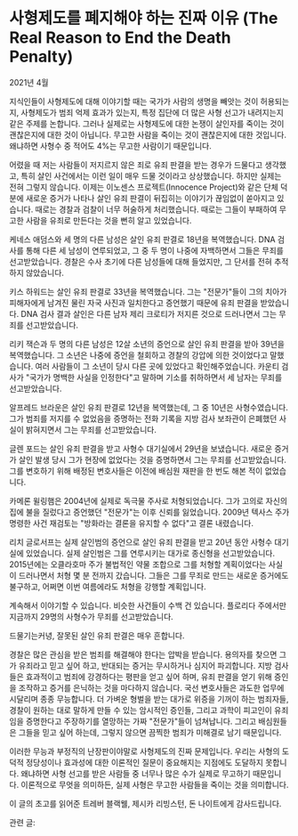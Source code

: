 # 사형제도를 폐지해야 하는 진짜 이유 (The Real Reason to End the Death Penalty)

2021년 4월

지식인들이 사형제도에 대해 이야기할 때는 국가가 사람의 생명을 빼앗는 것이 허용되는지, 사형제도가 범죄 억제 효과가 있는지, 특정 집단에 더 많은 사형 선고가 내려지는지 같은 주제를 논합니다. 그러나 실제로는 사형제도에 대한 논쟁이 살인자를 죽이는 것이 괜찮은지에 대한 것이 아닙니다. 무고한 사람을 죽이는 것이 괜찮은지에 대한 것입니다. 왜냐하면 사형수 중 적어도 4%는 무고한 사람이기 때문입니다.

어렸을 때 저는 사람들이 저지르지 않은 죄로 유죄 판결을 받는 경우가 드물다고 생각했고, 특히 살인 사건에서는 이런 일이 매우 드물 것이라고 상상했습니다. 하지만 실제는 전혀 그렇지 않습니다. 이제는 이노센스 프로젝트(Innocence Project)와 같은 단체 덕분에 새로운 증거가 나타나 살인 유죄 판결이 뒤집히는 이야기가 끊임없이 쏟아지고 있습니다. 때로는 경찰과 검찰이 너무 허술하게 처리했습니다. 때로는 그들이 부패하여 무고한 사람을 유죄로 만든다는 것을 뻔히 알고 있었습니다.

케네스 애덤스와 세 명의 다른 남성은 살인 유죄 판결로 18년을 복역했습니다. DNA 검사를 통해 다른 세 남성이 연루되었고, 그 중 두 명이 나중에 자백하면서 그들은 무죄를 선고받았습니다. 경찰은 수사 초기에 다른 남성들에 대해 들었지만, 그 단서를 전혀 추적하지 않았습니다.

키스 하워드는 살인 유죄 판결로 33년을 복역했습니다. 그는 "전문가"들이 그의 치아가 피해자에게 남겨진 물린 자국 사진과 일치한다고 증언했기 때문에 유죄 판결을 받았습니다. DNA 검사 결과 살인은 다른 남자 제리 크로티가 저지른 것으로 드러나면서 그는 무죄를 선고받았습니다.

리키 잭슨과 두 명의 다른 남성은 12살 소년의 증언으로 살인 유죄 판결을 받아 39년을 복역했습니다. 그 소년은 나중에 증언을 철회하고 경찰의 강압에 의한 것이었다고 말했습니다. 여러 사람들이 그 소년이 당시 다른 곳에 있었다고 확인해주었습니다. 카운티 검사가 "국가가 명백한 사실을 인정한다"고 말하며 기소를 취하하면서 세 남자는 무죄를 선고받았습니다.

알프레드 브라운은 살인 유죄 판결로 12년을 복역했는데, 그 중 10년은 사형수였습니다. 그가 범죄를 저지를 수 없었음을 증명하는 전화 기록을 지방 검사 보좌관이 은폐했던 사실이 밝혀지면서 그는 무죄를 선고받았습니다.

글렌 포드는 살인 유죄 판결을 받고 사형수 대기실에서 29년을 보냈습니다. 새로운 증거가 살인 발생 당시 그가 현장에 없었다는 것을 증명하면서 그는 무죄를 선고받았습니다. 그를 변호하기 위해 배정된 변호사들은 이전에 배심원 재판을 한 번도 해본 적이 없었습니다.

카메론 윌링햄은 2004년에 실제로 독극물 주사로 처형되었습니다. 그가 고의로 자신의 집에 불을 질렀다고 증언했던 "전문가"는 이후 신뢰를 잃었습니다. 2009년 텍사스 주가 명령한 사건 재검토는 "방화라는 결론을 유지할 수 없다"고 결론 내렸습니다.

리치 글로서프는 실제 살인범의 증언으로 살인 유죄 판결을 받고 20년 동안 사형수 대기실에 있었습니다. 실제 살인범은 그를 연루시키는 대가로 종신형을 선고받았습니다. 2015년에는 오클라호마 주가 불법적인 약물 조합으로 그를 처형할 계획이었다는 사실이 드러나면서 처형 몇 분 전까지 갔습니다. 그들은 그를 무죄로 만드는 새로운 증거에도 불구하고, 어쩌면 이번 여름에라도 처형을 강행할 계획입니다.

계속해서 이야기할 수 있습니다. 비슷한 사건들이 수백 건 있습니다. 플로리다 주에서만 지금까지 29명의 사형수가 무죄를 선고받았습니다.

드물기는커녕, 잘못된 살인 유죄 판결은 매우 흔합니다.

경찰은 많은 관심을 받은 범죄를 해결해야 한다는 압박을 받습니다. 용의자를 찾으면 그가 유죄라고 믿고 싶어 하고, 반대되는 증거는 무시하거나 심지어 파괴합니다. 지방 검사들은 효과적이고 범죄에 강경하다는 평판을 얻고 싶어 하며, 유죄 판결을 얻기 위해 증인을 조작하고 증거를 은닉하는 것을 마다하지 않습니다. 국선 변호사들은 과도한 업무에 시달리며 종종 무능합니다. 더 가벼운 형벌을 받는 대가로 위증을 기꺼이 하는 범죄자들, 경찰이 원하는 대로 말하게 만들 수 있는 암시적인 증인들, 그리고 과학이 피고인이 유죄임을 증명한다고 주장하기를 열망하는 가짜 "전문가"들이 넘쳐납니다. 그리고 배심원들은 그들을 믿고 싶어 하는데, 그렇지 않으면 끔찍한 범죄가 미해결로 남기 때문입니다.

이러한 무능과 부정직의 난장판이야말로 사형제도의 진짜 문제입니다. 우리는 사형의 도덕적 정당성이나 효과성에 대한 이론적인 질문이 중요해지는 지점에도 도달하지 못합니다. 왜냐하면 사형 선고를 받은 사람들 중 너무나 많은 수가 실제로 무고하기 때문입니다. 이론적으로 무엇을 의미하든, 실제 사형은 무고한 사람들을 죽이는 것을 의미합니다.

이 글의 초고를 읽어준 트레버 블랙웰, 제시카 리빙스턴, 돈 나이트에게 감사드립니다.

관련 글: